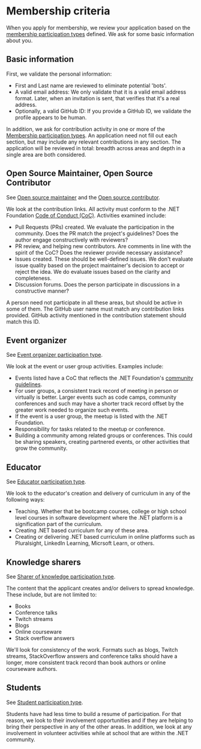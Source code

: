 # Membership criteria

When you apply for membership, we review your application based on the [membership participation types](membership-participation-types.md) defined. We ask for some basic information about you.

## Basic information

First, we validate the personal information:

- First and Last name are reviewed to eliminate potential 'bots'.
- A valid email address: We only validate that it is a valid email address format. Later, when an invitation is sent, that verifies that it's a real address.
- Optionally, a valid GitHub ID: If you provide a GitHub ID, we validate the profile appears to be human.

In addition, we ask for contribution activity in one or more of the [Membership participation types](member-participation-types.md). An application need not fill out each section, but may include any relevant contributions in any section. The application will be reviewed in total: breadth across areas and depth in a single area are both considered.

## Open Source Maintainer, Open Source Contributor

See [Open source maintainer](membership-participation-types.md#the-open-source-maintainer) and the [Open source contributor](membership-participation-types.md#the-open-source-contributor).

We look at the contribution links. All activity must conform to the .NET Foundation [Code of Conduct (CoC)](https://dotnetfoundation.org/about/code-of-conduct). Activities examined include:

- Pull Requests (PRs) created. We evaluate the participation in the community. Does the PR match the project's guidelines? Does the author engage constructively with reviewers?
- PR review, and helping new contributors. Are comments in line with the spirit of the CoC? Does the reviewer provide necessary assistance?
- Issues created. These should be well-defined issues. We don't evaluate issue quality based on the project maintainer's decision to accept or reject the idea. We do evaluate issues based on the clarity and completeness.
- Discussion forums. Does the person participate in discussions in a constructive manner?

A person need not participate in all these areas, but should be active in some of them. The GitHub user name must match any contribution links provided. GitHub activity mentioned in the contribution statement should match this ID.

## Event organizer

See [Event organizer participation type](membership-participation-types.md#the-event-organizer).

We look at the event or user group activities. Examples include:

- Events listed have a CoC that reflects the .NET Foundation's [community guidelines](https://dotnetfoundation.org/about/code-of-conduct).
- For user groups, a consistent track record of meeting in person or virtually is better. Larger events such as code camps, community conferences and such may have a shorter track record offset by the greater work needed to organize such events.
- If the event is a user group, the meetup is listed with the .NET Foundation.
- Responsibility for tasks related to the meetup or conference.
- Building a community among related groups or conferences. This could be sharing speakers, creating partnered events, or other activities that grow the community.

## Educator

See [Educator participation type](membership-participation-types.md#the-educator).

We look to the educator's creation and delivery of curriculum in any of the following ways:

- Teaching. Whether that be bootcamp courses, college or high school level courses in software development where the .NET platform is a signification part of the curriculum.
- Creating .NET based curriculum for any of these area.
- Creating or delivering .NET based curriculum in online platforms such as Pluralsight, LinkedIn Learning, Micrsoft Learn, or others.

## Knowledge sharers

See [Sharer of knowledge participation type](membership-participation-types.md#the-sharer-of-knowledge).

The content that the applicant creates and/or delivers to spread knowledge. These include, but are not limited to:

- Books
- Conference talks
- Twitch streams
- Blogs
- Online courseware
- Stack overflow answers

We'll look for consistency of the work. Formats such as blogs, Twitch streams, StackOverflow answers and conference talks should have a longer, more consistent track record than book authors or online courseware authors.

## Students

See [Student participation type](membership-participation-types.md#the-student).

Students have had less time to build a resume of participation. For that reason, we look to their involvement opportunities and if they are helping to bring their perspective in any of the other areas. In addition, we look at any involvement in volunteer activities while at school that are within the .NET community.
